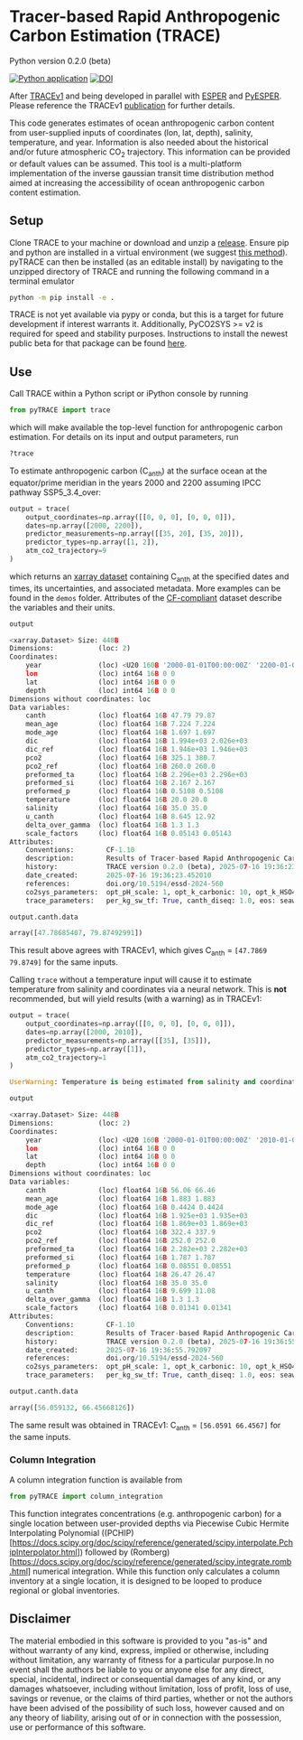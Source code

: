 # Tracer-based Rapid Anthropogenic Carbon Estimation (TRACE)
Python version 0.2.0 (beta)

[![Python application](https://github.com/d-sandborn/pyTRACE/actions/workflows/python-app.yml/badge.svg)](https://github.com/d-sandborn/pyTRACE/actions/workflows/python-app.yml) 
[![DOI](https://zenodo.org/badge/931694885.svg)](https://doi.org/10.5281/zenodo.15597122)

After [TRACEv1](https://github.com/BRCScienceProducts/TRACEv1) and being developed in parallel with [ESPER](https://github.com/BRCScienceProducts/ESPER) and [PyESPER](https://github.com/LarissaMDias/PyESPER). Please reference the TRACEv1 [publication](https://doi.org/10.5194/essd-17-3073-2025) for further details.

This code generates estimates of ocean anthropogenic carbon content from user-supplied inputs of coordinates (lon, lat, depth), salinity, temperature, and year. Information is also needed about the historical and/or future atmospheric CO<sub>2</sub> trajectory.  This information can be provided or default values can be assumed.  This tool is a multi-platform implementation of the inverse gaussian transit time distribution method aimed at increasing the accessibility of ocean anthropogenic carbon content estimation.

## Setup

Clone TRACE to your machine or download and unzip a [release](https://github.com/d-sandborn/pyTRACE/releases).  Ensure pip and python are installed in a virtual environment (we suggest [this method](https://mamba.readthedocs.io/en/latest/installation/mamba-installation.html)). pyTRACE can then be installed (as an editable install) by navigating to the unzipped directory of TRACE and running the following command in a terminal emulator
```bash
python -m pip install -e .
```
TRACE is not yet available via pypy or conda, but this is a target for future development if interest warrants it. Additionally, PyCO2SYS >= v2 is required for speed and stability purposes. Instructions to install the newest public beta for that package can be found [here](https://mvdh.xyz/PyCO2SYS/).

## Use

Call TRACE within a Python script or iPython console by running 

```python
from pyTRACE import trace
```

which will make available the top-level function for anthropogenic carbon estimation. For details on its input and output parameters, run

```python
?trace
```

To estimate anthropogenic carbon (C<sub>anth</sub>) at the surface ocean at the equator/prime meridian in the years 2000 and 2200 assuming IPCC pathway SSP5_3.4_over:

```python
output = trace(
    output_coordinates=np.array([[0, 0, 0], [0, 0, 0]]),
    dates=np.array([2000, 2200]),
    predictor_measurements=np.array([[35, 20], [35, 20]]),
    predictor_types=np.array([1, 2]),
    atm_co2_trajectory=9
)
```

which returns an [xarray dataset](https://docs.xarray.dev/en/latest/generated/xarray.Dataset.html) containing C<sub>anth</sub> at the specified dates and times, its uncertainties, and associated metadata. More examples can be found in the ```demos``` folder. Attributes of the [CF-compliant](https://cfconventions.org/) dataset describe the variables and their units.

```python
output

<xarray.Dataset> Size: 448B
Dimensions:           (loc: 2)
Coordinates:
    year              (loc) <U20 160B '2000-01-01T00:00:00Z' '2200-01-01T00:0...
    lon               (loc) int64 16B 0 0
    lat               (loc) int64 16B 0 0
    depth             (loc) int64 16B 0 0
Dimensions without coordinates: loc
Data variables:
    canth             (loc) float64 16B 47.79 79.87
    mean_age          (loc) float64 16B 7.224 7.224
    mode_age          (loc) float64 16B 1.697 1.697
    dic               (loc) float64 16B 1.994e+03 2.026e+03
    dic_ref           (loc) float64 16B 1.946e+03 1.946e+03
    pco2              (loc) float64 16B 325.1 380.7
    pco2_ref          (loc) float64 16B 260.0 260.0
    preformed_ta      (loc) float64 16B 2.296e+03 2.296e+03
    preformed_si      (loc) float64 16B 2.167 2.167
    preformed_p       (loc) float64 16B 0.5108 0.5108
    temperature       (loc) float64 16B 20.0 20.0
    salinity          (loc) float64 16B 35.0 35.0
    u_canth           (loc) float64 16B 8.645 12.92
    delta_over_gamma  (loc) float64 16B 1.3 1.3
    scale_factors     (loc) float64 16B 0.05143 0.05143
Attributes:
    Conventions:        CF-1.10
    description:        Results of Tracer-based Rapid Anthropogenic Carbon Es...
    history:            TRACE version 0.2.0 (beta), 2025-07-16 19:36:23.45199...
    date_created:       2025-07-16 19:36:23.452010
    references:         doi.org/10.5194/essd-2024-560
    co2sys_parameters:  opt_pH_scale: 1, opt_k_carbonic: 10, opt_k_HSO4: 1, o...
    trace_parameters:   per_kg_sw_tf: True, canth_diseq: 1.0, eos: seawater, ...

output.canth.data

array([47.78685407, 79.87492991])

```

This result above agrees with TRACEv1, which gives C<sub>anth</sub> = ```[47.7869 79.8749]``` for the same inputs.

Calling ```trace``` without a temperature input will cause it to estimate temperature from salinity and coordinates via a neural network. This is **not** recommended, but will yield results (with a warning) as in TRACEv1:

```python
output = trace(
    output_coordinates=np.array([[0, 0, 0], [0, 0, 0]]),
    dates=np.array([2000, 2010]),
    predictor_measurements=np.array([[35], [35]]),
    predictor_types=np.array([1]),
    atm_co2_trajectory=1
)

UserWarning: Temperature is being estimated from salinity and coordinate information.

output

<xarray.Dataset> Size: 448B
Dimensions:           (loc: 2)
Coordinates:
    year              (loc) <U20 160B '2000-01-01T00:00:00Z' '2010-01-01T00:0...
    lon               (loc) int64 16B 0 0
    lat               (loc) int64 16B 0 0
    depth             (loc) int64 16B 0 0
Dimensions without coordinates: loc
Data variables:
    canth             (loc) float64 16B 56.06 66.46
    mean_age          (loc) float64 16B 1.883 1.883
    mode_age          (loc) float64 16B 0.4424 0.4424
    dic               (loc) float64 16B 1.925e+03 1.935e+03
    dic_ref           (loc) float64 16B 1.869e+03 1.869e+03
    pco2              (loc) float64 16B 322.4 337.9
    pco2_ref          (loc) float64 16B 252.0 252.0
    preformed_ta      (loc) float64 16B 2.282e+03 2.282e+03
    preformed_si      (loc) float64 16B 1.787 1.787
    preformed_p       (loc) float64 16B 0.08551 0.08551
    temperature       (loc) float64 16B 26.47 26.47
    salinity          (loc) float64 16B 35.0 35.0
    u_canth           (loc) float64 16B 9.699 11.08
    delta_over_gamma  (loc) float64 16B 1.3 1.3
    scale_factors     (loc) float64 16B 0.01341 0.01341
Attributes:
    Conventions:        CF-1.10
    description:        Results of Tracer-based Rapid Anthropogenic Carbon Es...
    history:            TRACE version 0.2.0 (beta), 2025-07-16 19:36:55.79208...
    date_created:       2025-07-16 19:36:55.792097
    references:         doi.org/10.5194/essd-2024-560
    co2sys_parameters:  opt_pH_scale: 1, opt_k_carbonic: 10, opt_k_HSO4: 1, o...
    trace_parameters:   per_kg_sw_tf: True, canth_diseq: 1.0, eos: seawater, ...

output.canth.data

array([56.059132, 66.45668126])

```

The same result was obtained in TRACEv1: C<sub>anth</sub> = ```[56.0591 66.4567]``` for the same inputs.

### Column Integration

A column integration function is available from

```python
from pyTRACE import column_integration
```

This function integrates concentrations (e.g. anthropogenic carbon) for a single location between user-provided depths via Piecewise Cubic Hermite Interpolating Polynomial ((PCHIP)[https://docs.scipy.org/doc/scipy/reference/generated/scipy.interpolate.PchipInterpolator.html]) followed by (Romberg)[https://docs.scipy.org/doc/scipy/reference/generated/scipy.integrate.romb.html] numerical integration. While this function only calculates a column inventory at a single location, it is designed to be looped to produce regional or global inventories. 


## Disclaimer

The material embodied in this software is provided to you "as-is" and without warranty of any kind, express, implied or otherwise, including without limitation, any warranty of fitness for a particular purpose.In no event shall the authors be liable to you or anyone else for any direct, special, incidental, indirect or consequential damages of any kind, or any damages whatsoever, including without limitation, loss of profit, loss of use, savings or revenue, or the claims of third parties, whether or not the authors have been advised of the possibility of such loss, however caused and on any theory of liability, arising out of or in connection with the possession, use or performance of this software.
